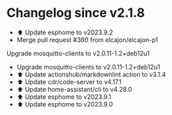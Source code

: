 # Changelog since v2.1.8
- ⬆️ Update esphome to v2023.9.2 
- Merge pull request #360 from elcajon/elcajon-p1

Upgrade mosquitto-clients to v2.0.11-1.2+deb12u1 
- Upgrade mosquitto-clients to v2.0.11-1.2+deb12u1 
- ⬆️ Update actionshub/markdownlint action to v3.1.4 
- ⬆️ Update cdr/code-server to v4.17.1 
- ⬆️ Update home-assistant/cli to v4.28.0 
- ⬆️ Update esphome to v2023.9.1 
- ⬆️ Update esphome to v2023.9.0 
